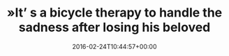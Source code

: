 ---
retweeted: false
source: <a href="https://about.twitter.com/products/tweetdeck" rel="nofollow">TweetDeck</a>
entities:
  hashtags: []
  symbols: []
  user_mentions: []
  urls:
  - url: https://t.co/fG8RMTW3zv
    expanded_url: http://bit.ly/1p3zfeV
    display_url: bit.ly/1p3zfeV
    indices:
    - '84'
    - '107'
display_text_range:
- '0'
- '107'
favorite_count: '1'
id_str: '702444093180350464'
truncated: false
retweet_count: '1'
id: '702444093180350464'
possibly_sensitive: false
created_at: Wed Feb 24 10:44:57 +0000 2016
favorited: false
full_text: "»It’ s a bicycle therapy to handle the sadness after losing his beloved
  Jadwiga.« –"
lang: en
quote_url: http://bit.ly/1p3zfeV
tags:
- pesos/twitter
date: '2016-02-24T10:44:57+00:00'
src: https://twitter.com/bascht/status/702444093180350464
original_url: https://twitter.com/bascht/status/702444093180350464
type: twitter_tweet
text: "»It’ s a bicycle therapy to handle the sadness after losing his beloved Jadwiga.«
  –"
title: "»It’ s a bicycle therapy to handle the sadness after losing his beloved"

---